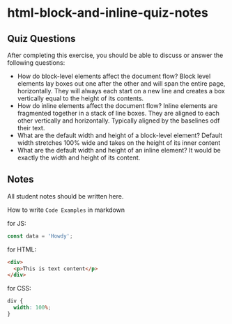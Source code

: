 # html-block-and-inline-quiz-notes

## Quiz Questions

After completing this exercise, you should be able to discuss or answer the following questions:

- How do block-level elements affect the document flow?
  Block level elements lay boxes out one after the other and will span the entire page, horizontally. They will always each start on a new line and creates a box vertically equal to the height of its contents.
- How do inline elements affect the document flow?
  Inline elements are fragmented together in a stack of line boxes. They are aligned to each other vertically and horizontally. Typically aligned by the baselines odf their text.
- What are the default width and height of a block-level element?
  Default width stretches 100% wide and takes on the height of its inner content
- What are the default width and height of an inline element?
  It would be exactly the width and height of its content.

## Notes

All student notes should be written here.

How to write `Code Examples` in markdown

for JS:

```javascript
const data = 'Howdy';
```

for HTML:

```html
<div>
  <p>This is text content</p>
</div>
```

for CSS:

```css
div {
  width: 100%;
}
```
